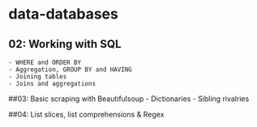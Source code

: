 # data-databases

## 02: Working with SQL
    - WHERE and ORDER BY
    - Aggregation, GROUP BY and HAVING
    - Joining tables
    - Joins and aggregations

##03: Basic scraping with Beautifulsoup
    - Dictionaries
    - Sibling rivalries

##04: List slices, list comprehensions & Regex
